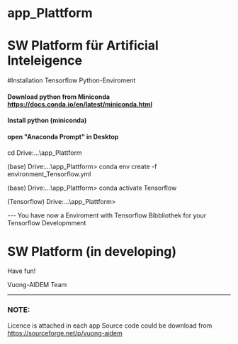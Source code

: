 # app_Plattform
# SW Platform für Artificial Inteleigence   

#Installation Tensorflow Python-Enviroment 

#### Download python from Miniconda https://docs.conda.io/en/latest/miniconda.html

#### Install python (miniconda)

#### open "Anaconda Prompt" in Desktop

cd Drive:\...\app_Plattform

(base) Drive:\...\app_Plattform> conda env create -f environment_Tensorflow.yml

(base) Drive:\...\app_Plattform> conda activate Tensorflow

(Tensorflow) Drive:\...\app_Plattform>

--- You have now a Enviroment with Tensorflow Bibbliothek for your Tensorflow Developmment

# SW Platform   (in developing) 

 
Have fun!

Vuong-AIDEM Team

----
### NOTE: 
Licence is attached in each app
Source code could be download from https://sourceforge.net/p/vuong-aidem
